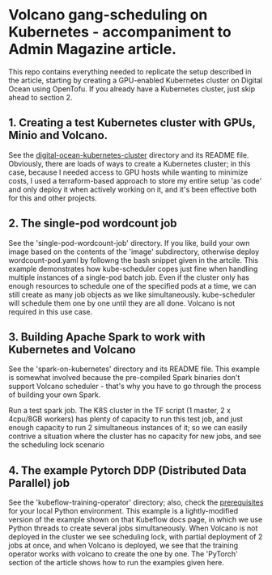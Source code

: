 # Volcano gang-scheduling on Kubernetes - accompaniment to Admin Magazine article.
This repo contains everything needed to replicate the setup described in the article, starting by creating a GPU-enabled Kubernetes cluster on Digital Ocean using OpenTofu. If you already have a Kubernetes cluster, just skip ahead to section 2.

## 1. Creating a test Kubernetes cluster with GPUs, Minio and Volcano.

See the [digital-ocean-kubernetes-cluster](digital-ocean-kubernetes-cluster) directory and its README file. Obviously, there are loads of ways to create a Kubernetes cluster; in this case, because I needed access to GPU hosts while wanting to minimize costs, I used a terraform-based approach to store my entire setup 'as code' and only deploy it when actively working on it, and it's been effective both for this and other projects.

## 2. The single-pod wordcount job

See the 'single-pod-wordcount-job' directory. If you like, build your own image based on the contents of the 'image' subdirectory, otherwise deploy wordcount-pod.yaml by followng the bash snippet given in the artcile. This example demonstrates how kube-scheduler copes just fine when handling multiple instances of a single-pod batch job. Even if the cluster only has enough resources to schedule one of the specified pods at a time, we can still create as many job objects as we like simultaneously. kube-scheduler will schedule them one by one until they are all done. Volcano is not required in this use case.

## 3. Building Apache Spark to work with Kubernetes and Volcano

See the 'spark-on-kubernetes' directory and its README file. This example is somewhat involved because the pre-compiled Spark binaries don't support Volcano scheduler - that's why you have to go through the process of building your own Spark.

Run a test spark job. The K8S cluster in the TF script (1 master, 2 x 4cpu/8GB workers) has plenty of capacity to run this test job, and just enough capacity to run 2 simultaneous instances of it; so we can easily contrive a situation where the cluster has no capacity for new jobs, and see the scheduling lock scenario

## 4. The example Pytorch DDP (Distributed Data Parallel) job

See the 'kubeflow-training-operator' directory; also, check the [prerequisites](https://www.kubeflow.org/docs/components/training/getting-started/) for your local Python environment. This example is a lightly-modified version of the example shown on that Kubeflow docs page, in which we use Python threads to create several jobs simultaneously. When Volcano is not deployed in the cluster we see scheduling lock, with partial deployment of 2 jobs at once, and when Volcano is deployed, we see that the training operator works with volcano to create the one by one. The 'PyTorch' section of the article shows how to run the examples given here.
